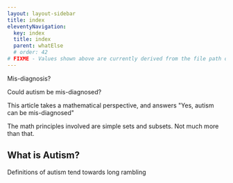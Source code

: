 ```yaml
---
layout: layout-sidebar
title: index
eleventyNavigation:
  key: index
  title: index
  parent: whatElse
  # order: 42
# FIXME - Values shown above are currently derived from the file path only, except order which is also commented out because it is optional. Correct as desired and delete comment(s).
---
```


Mis-diagnosis?

Could autism be mis-diagnosed?

This article takes a mathematical perspective, and answers "Yes, autism can be mis-diagnosed"

The math principles involved are simple sets and subsets. Not much more than that.

## What is Autism?

Definitions of autism tend towards long rambling 